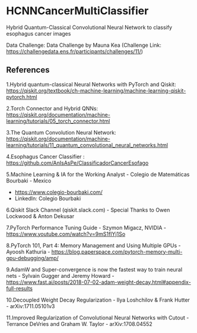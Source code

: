 # HCNNCancerMultiClassifier

Hybrid Quantum-Classical Convolutional Neural Network to classify esophagus cancer images

Data Challenge: Data Challenge by Mauna Kea (Challenge Link: https://challengedata.ens.fr/participants/challenges/11/)

## References

1.Hybrid quantum-classical Neural Networks with PyTorch and Qiskit: https://qiskit.org/textbook/ch-machine-learning/machine-learning-qiskit-pytorch.html

2.Torch Connector and Hybrid QNNs: https://qiskit.org/documentation/machine-learning/tutorials/05_torch_connector.html

3.The Quantum Convolution Neural Network: https://qiskit.org/documentation/machine-learning/tutorials/11_quantum_convolutional_neural_networks.html

4.Esophagus Cancer Classifier : https://github.com/AnIsAsPe/ClassificadorCancerEsofago

5.Machine Learning & IA for the Working Analyst - Colegio de Matemáticas Bourbaki - Mexico
- https://www.colegio-bourbaki.com/
- LinkedIn: Colegio Bourbaki

6.Qiskit Slack Channel (qiskit.slack.com) - Special Thanks to Owen Lockwood & Anton Dekusar

7.PyTorch Performance Tuning Guide - Szymon Migacz, NVIDIA - https://www.youtube.com/watch?v=9mS1fIYj1So

8.PyTorch 101, Part 4: Memory Management and Using Multiple GPUs - Ayoosh Kathuria - https://blog.paperspace.com/pytorch-memory-multi-gpu-debugging/amp/

9.AdamW and Super-convergence is now the fastest way to train neural nets - Sylvain Gugger and Jeremy Howard - https://www.fast.ai/posts/2018-07-02-adam-weight-decay.html#appendix-full-results 

10.Decoupled Weight Decay Regularization - Ilya Loshchilov & Frank Hutter - arXiv:1711.05101v3

11.Improved Regularization of Convolutional Neural Networks with Cutout - Terrance DeVries and Graham W. Taylor - arXiv:1708.04552
